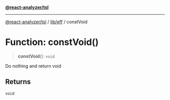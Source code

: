 [**@react-analyzer/tsl**](../../../README.md)

***

[@react-analyzer/tsl](../../../README.md) / [lib/eff](../README.md) / constVoid

# Function: constVoid()

> **constVoid**(): `void`

Do nothing and return void

## Returns

`void`
